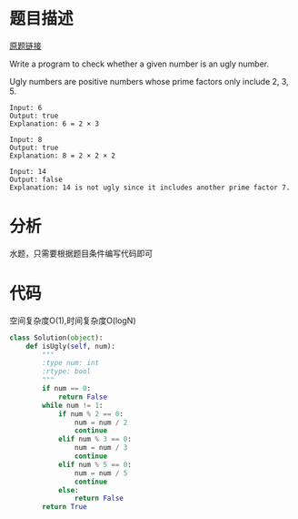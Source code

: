 
# 题目描述
[原题链接](https://leetcode.com/problems/ugly-number/)

Write a program to check whether a given number is an ugly number.

Ugly numbers are positive numbers whose prime factors only include 2, 3, 5.

```
Input: 6
Output: true
Explanation: 6 = 2 × 3

Input: 8
Output: true
Explanation: 8 = 2 × 2 × 2

Input: 14
Output: false 
Explanation: 14 is not ugly since it includes another prime factor 7.
```

<!--more-->

# 分析
水题，只需要根据题目条件编写代码即可

# 代码
空间复杂度O(1),时间复杂度O(logN)
```Python
class Solution(object):
    def isUgly(self, num):
        """
        :type num: int
        :rtype: bool
        """
        if num == 0:
            return False
        while num != 1:
            if num % 2 == 0:
                num = num / 2
                continue
            elif num % 3 == 0:
                num = num / 3
                continue
            elif num % 5 == 0:
                num = num / 5
                continue
            else:
                return False
        return True
```
            